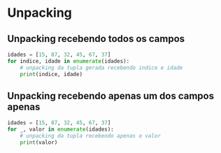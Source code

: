 # Unpacking

## Unpacking recebendo todos os campos

```python
idades = [15, 87, 32, 45, 67, 37]
for indice, idade in enumerate(idades): 
    # unpacking da tupla gerada recebendo indice e idade
    print(indice, idade)
``` 

## Unpacking recebendo apenas um dos campos apenas
```python
idades = [15, 87, 32, 45, 67, 37] 
for _, valor in enumerate(idades): 
    # unpacking da tupla recebendo apenas o valor
    print(valor)
``` 
  
